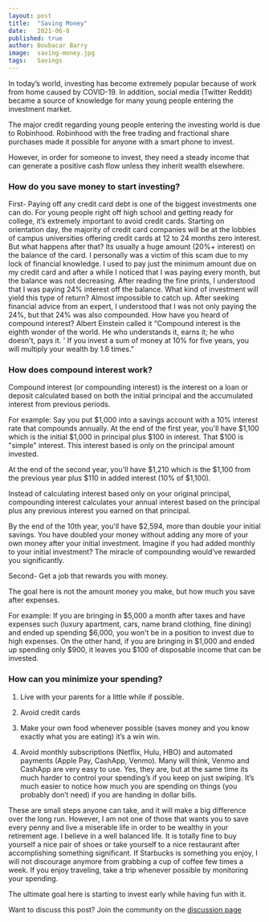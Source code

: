 ```yaml
---
layout: post
title:  "Saving Money"
date:   2021-06-8
published: true
author: Boubacar Barry
image:  saving-money.jpg
tags:   Savings
---
```

In today’s world, investing has become extremely popular because of work from home caused by COVID-19. In addition, social media (Twitter Reddit) became a source of knowledge for many young people entering the investment market. 

The major credit regarding young people entering the investing world is due to Robinhood. Robinhood with the free trading and fractional share purchases made it possible for anyone with a smart phone to invest.

However, in order for someone to invest, they need a steady income that can generate a positive cash flow unless they inherit wealth elsewhere. 

### How do you save money to start investing?

First- Paying off any credit card debt is one of the biggest investments one can do. For young people right off high school and getting ready for college, it’s extremely important to avoid credit cards. Starting on orientation day, the majority of credit card companies will be at the lobbies of campus universities offering credit cards at 12 to 24 months zero interest. But what happens after that? Its usually a huge amount (20%+ interest) on the balance of the card. 
I personally was a victim of this scam due to my lock of financial knowledge. I used to pay just the minimum amount due on my credit card and after a while I noticed that I was paying every month, but the balance was not decreasing. After reading the fine prints, I understood that I was paying 24% interest off the balance. What kind of investment will yield this type of return? Almost impossible to catch up. After seeking financial advice from an expert, I understood that I was not only paying the 24%, but that 24% was also compounded. How have you heard of compound interest? Albert Einstein called it “Compound interest is the eighth wonder of the world. He who understands it, earns it; he who doesn't, pays it. ' If you invest a sum of money at 10% for five years, you will multiply your wealth by 1.6 times.”

### How does compound interest work?

Compound interest (or compounding interest) is the interest on a loan or deposit calculated based on both the initial principal and the accumulated interest from previous periods.

For example: Say you put $1,000 into a savings account with a 10% interest rate that compounds annually. At the end of the first year, you'll have $1,100 which is the initial $1,000 in principal plus $100 in interest. That $100 is "simple" interest. This interest based is only on the principal amount invested.

At the end of the second year, you'll have $1,210 which is the $1,100 from the previous year plus $110 in added interest (10% of $1,100). 

Instead of calculating interest based only on your original principal, compounding interest calculates your annual interest based on the principal plus any previous interest you earned on that principal.

By the end of the 10th year, you'll have $2,594, more than double your initial savings. You have doubled your money without adding any more of your own money after your initial investment. Imagine if you had added monthly to your initial investment? The miracle of compounding would’ve rewarded you significantly. 

Second- Get a job that rewards you with money. 

The goal here is not the amount money you make, but how much you save after expenses. 

For example: If you are bringing in $5,000 a month after taxes and have expenses such (luxury apartment, cars, name brand clothing, fine dining) and ended up spending $6,000, you won’t be in a position to invest due to high expenses. On the other hand, if you are bringing in $1,000 and ended up spending only $900, it leaves you $100 of disposable income that can be invested. 

### How can you minimize your spending?

1. Live with your parents for a little while if possible.

2. Avoid credit cards

3. Make your own food whenever possible (saves money and you know exactly what you are eating) it’s a win win.

4. Avoid monthly subscriptions (Netflix, Hulu, HBO) and automated payments (Apple Pay, CashApp, Venmo). Many will think, Venmo and CashApp are very easy to use. Yes, they are, but at the same time its much harder to control your spending’s if you keep on just swiping. It’s much easier to notice how much you are spending on things (you probably don’t need) if you are handing in dollar bills. 

These are small steps anyone can take, and it will make a big difference over the long run. However, I am not one of those that wants you to save every penny and live a miserable life in order to be wealthy in your retirement age. I believe in a well balanced life. It is totally fine to buy yourself a nice pair of shoes or take yourself to a nice restaurant after accomplishing something significant. If Starbucks is something you enjoy, I will not discourage anymore from grabbing a cup of coffee few times a week. If you enjoy traveling, take a trip whenever possible by monitoring your spending. 

The ultimate goal here is starting to invest early while having fun with it.

Want to discuss this post? Join the community on the [discussion page](https://github.com/investwithcredo/credo.community/discussions/8)
